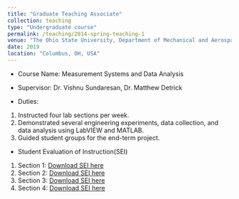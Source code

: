 ```yaml
---
title: "Graduate Teaching Associate"
collection: teaching
type: "Undergraduate course"
permalink: /teaching/2014-spring-teaching-1
venue: "The Ohio State University, Department of Mechanical and Aerospace Engineering"
date: 2019
location: "Columbus, OH, USA"
---
```


* Course Name: Measurement Systems and Data Analysis

* Supervisor: Dr. Vishnu Sundaresan, Dr. Matthew Detrick

* Duties: 
 1. Instructed four lab sections per week.
 2. Demonstrated several engineering experiments, data collection, and data analysis using LabVIEW and MATLAB.
 3. Guided student groups for the end-term project.
 
 * Student Evaluation of Instruction(SEI)
  1. Section 1: [Download SEI here](http://academicpages.github.io/files/SEI1.pdf)
  2. Section 2: [Download SEI here](http://academicpages.github.io/files/SEI2.pdf)
  3. Section 3: [Download SEI here](http://academicpages.github.io/files/SEI3.pdf)
  4. Section 4: [Download SEI here](http://academicpages.github.io/files/SEI4.pdf)
